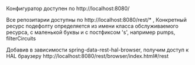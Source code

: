 
Конфигуратор доступен по http://localhost:8080/

Все репозитарии доступны по http://localhost:8080/rest/* , Конкретный ресурс подефолту определяется из имени класса обслуживаемого ресурса, с маленькой буквы и с постфиксом 's', например pumps, filterCircuits

Добавив в зависимости <artifactId>spring-data-rest-hal-browser</artifactId>, получим доступ к HAL браузеру
http://localhost:8080/rest/browser/index.html#/rest


